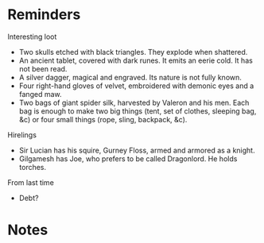 # Reminders
Interesting loot
- Two skulls etched with black triangles. They explode when shattered.
- An ancient tablet, covered with dark runes. It emits an eerie cold. It has not been read.
- A silver dagger, magical and engraved. Its nature is not fully known.
- Four right-hand gloves of velvet, embroidered with demonic eyes and a fanged maw.
- Two bags of giant spider silk, harvested by Valeron and his men. Each bag is enough to make two big things (tent, set of clothes, sleeping bag, &c) or four small things (rope, sling, backpack, &c).

Hirelings
- Sir Lucian has his squire, Gurney Floss, armed and armored as a knight.
- Gilgamesh has Joe, who prefers to be called Dragonlord. He holds torches.

From last time
- Debt?

# Notes